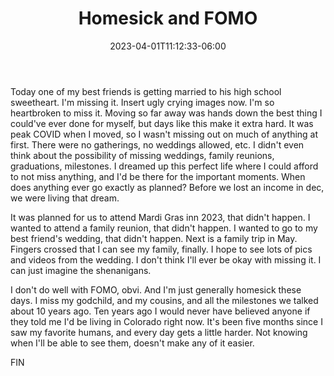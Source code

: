 ﻿---
title: "Homesick and FOMO"
date: "2023-04-01T11:12:33-06:00"
draft: false
tags: []
categories: []
author: ""
cover: ""
description: ""
pagebundles: true
---

Today one of my best friends is getting married to his high school sweetheart. I'm missing it. Insert ugly crying images now. I'm so heartbroken to miss it. Moving so far away was hands down the best thing I could've ever done for myself, but days like this make it extra hard. It was peak COVID when I moved, so I wasn't missing out on much of anything at first. There were no gatherings, no weddings allowed, etc. I didn't even think about the possibility of missing weddings, family reunions, graduations, milestones. I dreamed up this perfect life where I could afford to not miss anything, and I'd be there for the important moments. When does anything ever go exactly as planned? Before we lost an income in dec, we were living that dream. 

It was planned for us to attend Mardi Gras inn 2023, that didn't happen. I wanted to attend a family reunion, that didn't happen. I wanted to go to my best friend's wedding, that didn't happen. Next is a family trip in May. Fingers crossed that I can see my family, finally. I hope to see lots of pics and videos from the wedding. I don't think I'll ever be okay with missing it. I can just imagine the shenanigans. 

I don't do well with FOMO, obvi. And I'm just generally homesick these days. I miss my godchild, and my cousins, and all the milestones we talked about 10 years ago. Ten years ago I would never have believed anyone if they told me I'd be living in Colorado right now.  It's been five months since I saw my favorite humans, and every day gets a little harder. Not knowing when I'll be able to see them, doesn't make any of it easier. 

FIN
